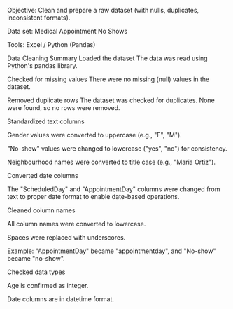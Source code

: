 
 Objective: Clean and prepare a raw dataset (with nulls, duplicates, inconsistent formats).

 Data set: Medical Appointment No Shows
 
 Tools: Excel / Python (Pandas)

 Data Cleaning Summary
Loaded the dataset
The data was read using Python's pandas library.

Checked for missing values
There were no missing (null) values in the dataset.

Removed duplicate rows
The dataset was checked for duplicates. None were found, so no rows were removed.

Standardized text columns

Gender values were converted to uppercase (e.g., "F", "M").

"No-show" values were changed to lowercase ("yes", "no") for consistency.

Neighbourhood names were converted to title case (e.g., "Maria Ortiz").

Converted date columns

The "ScheduledDay" and "AppointmentDay" columns were changed from text to proper date format to enable date-based operations.

Cleaned column names

All column names were converted to lowercase.

Spaces were replaced with underscores.

Example: "AppointmentDay" became "appointmentday", and "No-show" became "no-show".

Checked data types

Age is confirmed as integer.

Date columns are in datetime format.

